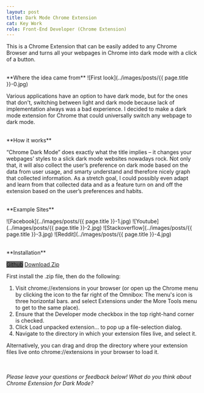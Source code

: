 ```yaml
---
layout: post
title: Dark Mode Chrome Extension
cat: Key Work
role: Front-End Developer (Chrome Extension)
---
```


This is a Chrome Extension that can be easily added to any Chrome Browser and turns all your webpages in Chrome into dark mode with a click of a button.

<br>
**Where the idea came from**
![First look](../images/posts/{{ page.title }}-0.jpg)

Various applications have an option to have dark mode, but for the ones that don't, switching between light and dark mode because lack of implementation always was a bad experience. I decided to make a dark mode extension for Chrome that could universally switch any webpage to dark mode.

<br>
**How it works**

“Chrome Dark Mode” does exactly what the title implies – it changes your webpages’ styles to a slick dark mode websites nowadays rock. Not only that, it will also collect the user’s preference on dark mode based on the data from user usage, and smarty understand and therefore nicely graph that collected information. As a stretch goal, I could possibly even adapt and learn from that collected data and as a feature turn on and off the extension based on the user’s preferences and habits.

<br>
**Example Sites**

![Facebook](../images/posts/{{ page.title }}-1.jpg)
![Youtube](../images/posts/{{ page.title }}-2.jpg)
![Stackoverflow](../images/posts/{{ page.title }}-3.jpg)
![Reddit](../images/posts/{{ page.title }}-4.jpg)

<br>
**Installation**

<a href="https://github.com/keldenl/Chrome-Dark-Mode" target="_blank" class="product" style="background-color: #666">Github</a>
<a href="/downloads/Chrome-Dark-Mode.zip" target="_blank" class="product" >Download Zip</a>

First install the .zip file, then do the following:

1. Visit chrome://extensions in your browser (or open up the Chrome menu by clicking the icon to the far right of the Omnibox: The menu's icon is three horizontal bars. and select Extensions under the More Tools menu to get to the same place).
2. Ensure that the Developer mode checkbox in the top right-hand corner is checked.
3. Click Load unpacked extension… to pop up a file-selection dialog.
4. Navigate to the directory in which your extension files live, and select it.

Alternatively, you can drag and drop the directory where your extension files live onto chrome://extensions in your browser to load it.

<br><br>
*Please leave your questions or feedback below! What do you think about Chrome Extension for Dark Mode?*
